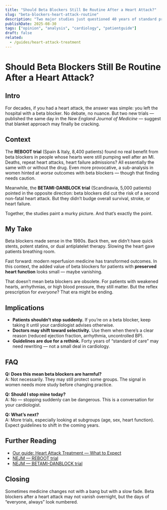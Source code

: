 ```yaml
---
title: "Should Beta Blockers Still Be Routine After a Heart Attack?"
slug: "beta-blockers-heart-attack-routine"
description: "Two major studies just questioned 40 years of standard practice — is it time to rethink the reflex prescription of beta blockers after MI?"
publishDate: 2025-08-30
tags: ["opinion", "analysis", "cardiology", "patientguide"]
draft: false
related:
  - /guides/heart-attack-treatment
---
```


# Should Beta Blockers Still Be Routine After a Heart Attack?

## Intro
For decades, if you had a heart attack, the answer was simple: you left the hospital with a beta blocker. No debate, no nuance. But two new trials — published the same day in the *New England Journal of Medicine* — suggest that blanket approach may finally be cracking.

## Context
The **REBOOT trial** (Spain & Italy, 8,400 patients) found no real benefit from beta blockers in people whose hearts were still pumping well after an MI. Deaths, repeat heart attacks, heart failure admissions? All essentially the same with or without the drug. Even more provocative, a sub-analysis in women hinted at *worse* outcomes with beta blockers — though that finding needs caution.

Meanwhile, the **BETAMI-DANBLOCK trial** (Scandinavia, 5,000 patients) pointed in the opposite direction: beta blockers did cut the risk of a second non-fatal heart attack. But they didn’t budge overall survival, stroke, or heart failure.

Together, the studies paint a murky picture. And that’s exactly the point.

## My Take
Beta blockers made sense in the 1980s. Back then, we didn’t have quick stents, potent statins, or dual antiplatelet therapy. Slowing the heart gave patients breathing room.  

Fast forward: modern reperfusion medicine has transformed outcomes. In this context, the added value of beta blockers for patients with **preserved heart function** looks small — maybe vanishing.  

That doesn’t mean beta blockers are obsolete. For patients with weakened hearts, arrhythmias, or high blood pressure, they still matter. But the reflex prescription for *everyone*? That era might be ending.

## Implications
- **Patients shouldn’t stop suddenly.** If you’re on a beta blocker, keep taking it until your cardiologist advises otherwise.  
- **Doctors may shift toward selectivity.** Use them when there’s a clear reason (reduced ejection fraction, arrhythmia, uncontrolled BP).  
- **Guidelines are due for a rethink.** Forty years of “standard of care” may need rewriting — not a small deal in cardiology.  

## FAQ
**Q: Does this mean beta blockers are harmful?**  
A: Not necessarily. They may still protect some groups. The signal in women needs more study before changing practice.  

**Q: Should I stop mine today?**  
A: No — stopping suddenly can be dangerous. This is a conversation for your cardiologist.  

**Q: What’s next?**  
A: More trials, especially looking at subgroups (age, sex, heart function). Expect guidelines to shift in the coming years.  

## Further Reading
- [Our guide: Heart Attack Treatment — What to Expect](/guides/heart-attack-treatment)  
- [NEJM — REBOOT trial](https://www.nejm.org/)  
- [NEJM — BETAMI-DANBLOCK trial](https://www.nejm.org/)  

## Closing
Sometimes medicine changes not with a bang but with a slow fade. Beta blockers after a heart attack may not vanish overnight, but the days of “everyone, always” look numbered.
